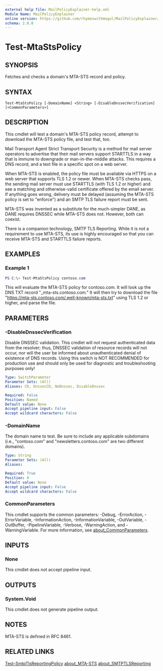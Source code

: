 ```yaml
---
external help file: MailPolicyExplainer-help.xml
Module Name: MailPolicyExplainer
online version: https://github.com/rhymeswithmogul/MailPolicyExplainer/blob/main/man/en-US/Test-MtaStsPolicy.md
schema: 2.0.0
---
```


# Test-MtaStsPolicy

## SYNOPSIS
Fetches and checks a domain's MTA-STS record and policy.

## SYNTAX

```
Test-MtaStsPolicy [-DomainName] <String> [-DisableDnssecVerification] [<CommonParameters>]
```

## DESCRIPTION
This cmdlet will test a domain's MTA-STS policy record, attempt to download the MTA-STS policy file, and test that, too.

Mail Transport Agent Strict Transport Security is a method for mail server operators to advertise that their mail servers support STARTTLS in a way that is immune to downgrade or man-in-the-middle attacks.  This requires a DNS record, and a text file in a specific spot on a web server.

When MTA-STS is enabled, the policy file must be available via HTTPS on a web server that supports TLS 1.2 or newer.  When MTA-STS checks pass, the sending mail server must use STARTTLS (with TLS 1.2 or higher) and see a matching and otherwise-valid certificate offered by the email server.  If anything goes wrong, delivery must be delayed (assuming the MTA-STS policy is set to "enforce") and an SMTP TLS failure report must be sent.

MTA-STS was invented as a substitute for the much-simpler DANE, as DANE requires DNSSEC while MTA-STS does not.  However, both can coexist.

There is a companion technology, SMTP TLS Reporting.  While it is not a requirement to use MTA-STS, its use is highly encouraged so that you can receive MTA-STS and STARTTLS failure reports.

## EXAMPLES

### Example 1
```powershell
PS C:\> Test-MtaStsPolicy contoso.com
```

This will evaluate the MTA-STS policy for contoso.com.  It will look up the DNS TXT record "_mta-sts.contoso.com."  It will then try to download the file "https://mta-sts.contoso.com/.well-known/mta-sts.txt" using TLS 1.2 or higher, and parse the file.

## PARAMETERS

### -DisableDnssecVerification
Disable DNSSEC validation.  This cmdlet will not request authenticated data from the resolver;  thus, DNSSEC validation of resource records will not occur, nor will the user be informed about unauthenticated denial of existence of DNS records.  Using this switch is NOT RECOMMENDED for production use and should only be used for diagnostic and troubleshooting purposes only!

```yaml
Type: SwitchParameter
Parameter Sets: (All)
Aliases: CD, DnssecCD, NoDnssec, DisableDnssec

Required: False
Position: Named
Default value: None
Accept pipeline input: False
Accept wildcard characters: False
```

### -DomainName
The domain name to test.  Be sure to include any applicable subdomains (i.e., "contoso.com" and "newsletters.contoso.com" are two different domains).

```yaml
Type: String
Parameter Sets: (All)
Aliases:

Required: True
Position: 0
Default value: None
Accept pipeline input: False
Accept wildcard characters: False
```

### CommonParameters
This cmdlet supports the common parameters: -Debug, -ErrorAction, -ErrorVariable, -InformationAction, -InformationVariable, -OutVariable, -OutBuffer, -PipelineVariable, -Verbose, -WarningAction, and -WarningVariable. For more information, see [about_CommonParameters](http://go.microsoft.com/fwlink/?LinkID=113216).

## INPUTS

### None
This cmdlet does not accept pipeline input.

## OUTPUTS

### System.Void
This cmdlet does not generate pipeline output.

## NOTES
MTA-STS is defined in RFC 8461.

## RELATED LINKS

[Test-SmtpTlsReportingPolicy]()
[about_MTA-STS]()
[about_SMTPTLSReporting]()
